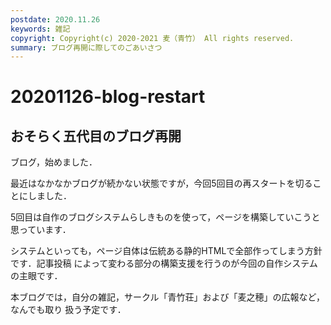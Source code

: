 ```yaml
---
postdate: 2020.11.26
keywords: 雑記
copyright: Copyright(c) 2020-2021 麦（青竹） All rights reserved.
summary: ブログ再開に際してのごあいさつ 
---
```


# 20201126-blog-restart

## おそらく五代目のブログ再開

ブログ，始めました．

最近はなかなかブログが続かない状態ですが，今回5回目の再スタートを切ることにしました．

5回目は自作のブログシステムらしきものを使って，ページを構築していこうと思っています．

システムといっても，ページ自体は伝統ある静的HTMLで全部作ってしまう方針です．記事投稿
によって変わる部分の構築支援を行うのが今回の自作システムの主眼です．

本ブログでは，自分の雑記，サークル「青竹荘」および「麦之穂」の広報など，なんでも取り
扱う予定です．
